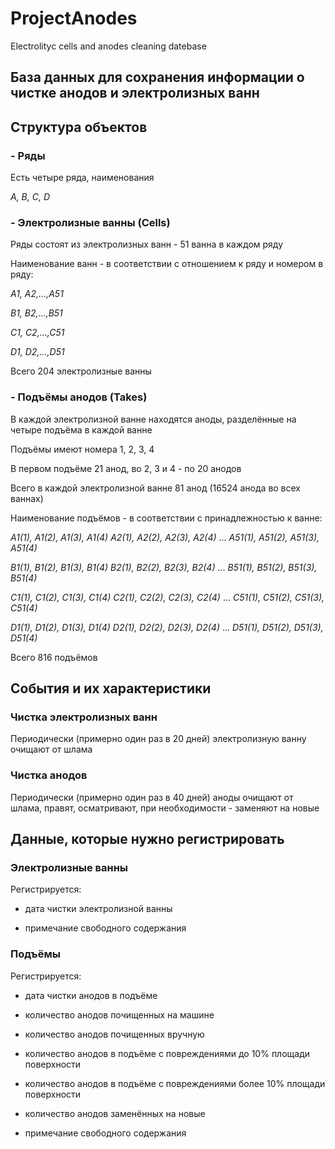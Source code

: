 # ProjectAnodes
Electrolityc cells and anodes cleaning datebase  

## База данных для сохранения информации о чистке анодов и электролизных ванн

## Структура объектов

### - Ряды

Есть четыре ряда, наименования

*A, B, C, D*

### - Электролизные ванны (Cells)

Ряды состоят из электролизных ванн - 51 ванна в каждом ряду

Наименование ванн - в соответствии с отношением к ряду и номером в ряду:

*A1, A2,...,A51*

*B1, B2,...,B51*

*C1, C2,...,C51*

*D1, D2,...,D51*

Всего 204 электролизные ванны

### - Подъёмы анодов (Takes)

В каждой электролизной ванне находятся аноды, разделённые на четыре подъёма в каждой ванне

Подъёмы имеют номера 1, 2, 3, 4

В первом подъёме 21 анод, во 2, 3 и 4 - по 20 анодов

Всего в каждой электролизной ванне 81 анод (16524 анода во всех ваннах)

Наименование подъёмов - в соответствии с принадлежностью к ванне:

*А1(1), А1(2), А1(3), А1(4)*
*А2(1), А2(2), А2(3), А2(4)*
...
*А51(1), А51(2), А51(3), А51(4)*

*B1(1), B1(2), B1(3), B1(4)*
*B2(1), B2(2), B2(3), B2(4)*
...
*B51(1), B51(2), B51(3), B51(4)*

*C1(1), C1(2), C1(3), C1(4)*
*C2(1), C2(2), C2(3), C2(4)*
...
*C51(1), C51(2), C51(3), C51(4)*

*D1(1), D1(2), D1(3), D1(4)*
*D2(1), D2(2), D2(3), D2(4)*
...
*D51(1), D51(2), D51(3), D51(4)*

Всего 816 подъёмов

## События и их характеристики

### Чистка электролизных ванн

Периодически (примерно один раз в 20 дней) электролизную ванну очищают от шлама

### Чистка анодов

Периодически (примерно один раз в 40 дней) аноды очищают от шлама, правят, осматривают, при необходимости - заменяют на новые

## Данные, которые нужно регистрировать

### Электролизные ванны

Регистрируется:

* дата чистки электролизной ванны

* примечание свободного содержания

### Подъёмы

Регистрируется:

* дата чистки анодов в подъёме

* количество анодов почищенных на машине

* количество анодов почищенных вручную

* количество анодов в подъёме с повреждениями до 10% площади поверхности

* количество анодов в подъёме с повреждениями более 10% площади поверхности

* количество анодов заменённых на новые

* примечание свободного содержания









